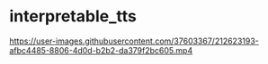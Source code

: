 # interpretable_tts 

https://user-images.githubusercontent.com/37603367/212623193-afbc4485-8806-4d0d-b2b2-da379f2bc605.mp4

